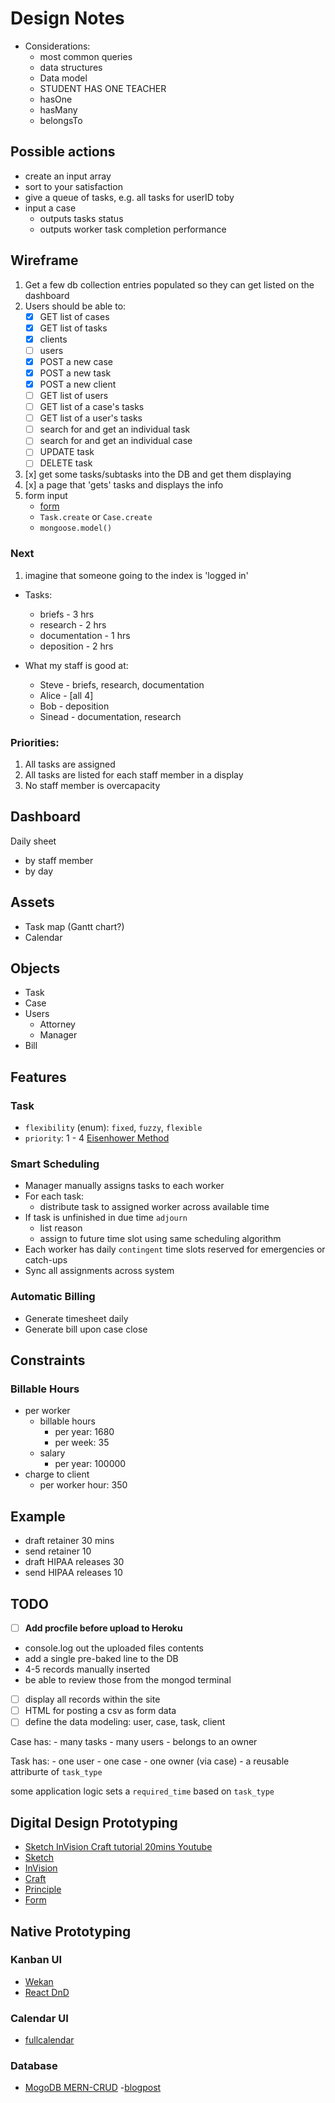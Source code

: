 # Design Notes

- Considerations:
	- most common queries
	- data structures
	- Data model
	- STUDENT HAS ONE TEACHER
	- hasOne
	- hasMany
	- belongsTo

## Possible actions
- create an input array
- sort to your satisfaction
- give a queue of tasks, e.g. all tasks for userID toby
- input a case
	- outputs tasks status
	- outputs worker task completion performance

## Wireframe
1. Get a few db collection entries populated so they can get listed on the dashboard
2. Users should be able to:
	- [x] GET list of cases
	- [x] GET list of tasks
	- [x] clients
	- [ ] users
	- [x] POST a new case
	- [x] POST a new task
	- [x] POST a new client
	- [ ] GET list of users
	- [ ] GET list of a case's tasks
	- [ ] GET list of a user's tasks
	- [ ] search for and get an individual task
	- [ ] search for and get an individual case
	- [ ] UPDATE task
	- [ ] DELETE task
4. [x] get some tasks/subtasks into the DB and get them displaying
5. [x] a page that 'gets' tasks and displays the info
6. form input
	- [form](https://www.w3schools.com/html/html_forms.asp)
	- `Task.create` or `Case.create`
	- `mongoose.model()`

### Next
1. imagine that someone going to the index is 'logged in'
- Tasks:
	- briefs - 3 hrs
	- research - 2 hrs
	- documentation - 1 hrs
	- deposition - 2 hrs

- What my staff is good at:
	- Steve - briefs, research, documentation
	- Alice - [all 4]
	- Bob - deposition
	- Sinead - documentation, research

### Priorities: 
1. All tasks are assigned
2. All tasks are listed for each staff member in a display
3. No staff member is overcapacity

## Dashboard
Daily sheet
- by staff member
- by day

## Assets
- Task map (Gantt chart?)
- Calendar

## Objects
- Task
- Case
- Users
	- Attorney
	- Manager
- Bill

## Features
### Task
- `flexibility` (enum): `fixed`, `fuzzy`, `flexible`
- `priority`: 1 - 4 [Eisenhower Method](https://en.wikipedia.org/wiki/Time_management#/media/File:MerrillCoveyMatrix.png)

### Smart Scheduling
- Manager manually assigns tasks to each worker
- For each task:
	- distribute task to assigned worker across available time
- If task is unfinished in due time `adjourn`
	- list reason
	- assign to future time slot using same scheduling algorithm
- Each worker has daily `contingent` time slots reserved for emergencies or catch-ups
- Sync all assignments across system

### Automatic Billing
- Generate timesheet daily
- Generate bill upon case close

## Constraints
### Billable Hours
- per worker 
	- billable hours
		- per year: 1680
		- per week: 35
	- salary
		- per year: 100000
- charge to client
	- per worker hour: 350

## Example
- draft retainer 30 mins
- send retainer 10
- draft HIPAA releases 30
- send HIPAA releases 10


## TODO
- [ ] **Add procfile before upload to Heroku**
- console.log out the uploaded files contents
- add a single pre-baked line to the DB
- 4-5 records manually inserted
- be able to review those from the mongod terminal
- [ ] display all records within the site
- [ ] HTML for posting a csv as form data
- [ ] define the data modeling:
user, case, task, client

Case has:
	- many tasks
	- many users
	- belongs to an owner

Task has:
	- one user
	- one case
	- one owner (via case)
	- a reusable attriburte of `task_type`

some application logic sets a `required_time` based on `task_type`

## Digital Design Prototyping
- [Sketch InVision Craft tutorial 20mins Youtube](https://www.youtube.com/watch?v=5lg-PbDZEn8)
- [Sketch](https://www.sketchapp.com/)
- [InVision](https://www.invisionapp.com/sketch-prototyping)
- [Craft](https://www.invisionapp.com/craft)
- [Principle](http://principleformac.com/)
- [Form](http://www.relativewave.com/form/)

## Native Prototyping
### Kanban UI
- [Wekan](https://github.com/wekan/wekan)
- [React DnD](https://github.com/react-dnd/react-dnd)
### Calendar UI
- [fullcalendar](https://github.com/fullcalendar/fullcalendar)
### Database
- [MogoDB MERN-CRUD](https://github.com/jaydestro/mern-crud)
	-[blogpost](https://www.mongodb.com/blog/post/building-a-nodejs-app-with-mongodb-atlas-and-aws-elastic-container-service-part-1)